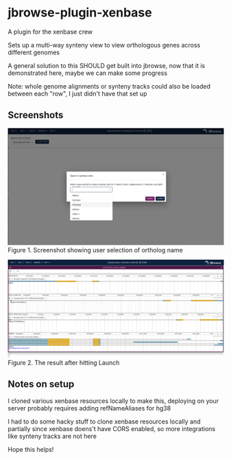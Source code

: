 # jbrowse-plugin-xenbase

A plugin for the xenbase crew

Sets up a multi-way synteny view to view orthologous genes across different genomes

A general solution to this SHOULD get built into jbrowse, now that it is
demonstrated here, maybe we can make some progress

Note: whole genome alignments or synteny tracks could also be loaded between
each "row", I just didn't have that set up

## Screenshots

![](img/0.png) Figure 1. Screenshot showing user selection of ortholog name

![](img/1.png) Figure 2. The result after hitting Launch

## Notes on setup

I cloned various xenbase resources locally to make this, deploying on your
server probably requires adding refNameAliases for hg38

I had to do some hacky stuff to clone xenbase resources locally and partially
since xenbase doens't have CORS enabled, so more integrations like synteny
tracks are not here

Hope this helps!
